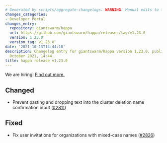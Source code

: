 ```yaml
---
# Generated by scripts/aggregate-changelogs. WARNING: Manual edits to this files will be overwritten.
changes_categories:
- Developer Portal
changes_entry:
  repository: giantswarm/happa
  url: https://github.com/giantswarm/happa/releases/tag/v1.23.0
  version: 1.23.0
  version_tag: v1.23.0
date: '2021-10-13T14:44:10'
description: Changelog entry for giantswarm/happa version 1.23.0, published on 13
  October 2021, 14:44.
title: happa release v1.23.0
---
```


We are hiring! [Find out more.](https://www.giantswarm.io/careers)

## Changed

- Prevent pasting and dropping text into the cluster deletion name confirmation input ([#2811](https://github.com/giantswarm/happa/pull/2811))

## Fixed

- Fix user invitations for organizations with mixed-case names ([#2826](https://github.com/giantswarm/happa/pull/2826))

